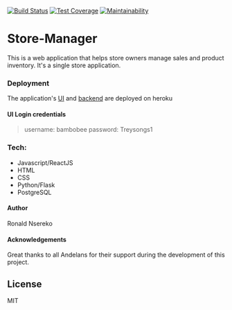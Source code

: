[![Build Status](https://travis-ci.org/codjoero/sm-frontend.svg?branch=develop)](https://travis-ci.org/codjoero/sm-frontend)
[![Test Coverage](https://api.codeclimate.com/v1/badges/be1459da4aacc02386e4/test_coverage)](https://codeclimate.com/github/codjoero/sm-frontend/test_coverage)
[![Maintainability](https://api.codeclimate.com/v1/badges/be1459da4aacc02386e4/maintainability)](https://codeclimate.com/github/codjoero/sm-frontend/maintainability)

# Store-Manager
This is a web application that helps store owners manage sales and product inventory. It's a single store application.

### Deployment
The application's [UI](https://sm-frontend-ronnie.herokuapp.com/) and [backend](https://thecodestoremanager-api-heroku.herokuapp.com/) are deployed on heroku 

#### UI Login credentials
> username: bambobee
> password: Treysongs1


### Tech:
- Javascript/ReactJS
- HTML
- CSS
- Python/Flask
- PostgreSQL

#### Author
Ronald Nsereko

#### Acknowledgements
Great thanks to all Andelans for their support during the development of this project.

License
----

MIT